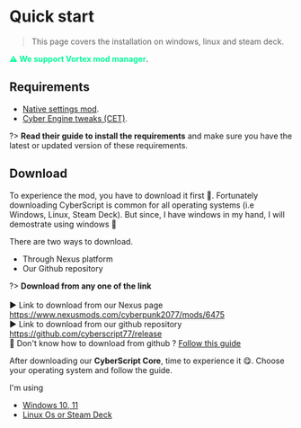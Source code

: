 # Quick start

> This page covers the installation on windows, linux and steam deck.

<span style="color:#00FA9A; font-weight:bold;">⚠️ We support Vortex mod manager</span>.

## Requirements

- [Native settings mod](https://www.nexusmods.com/cyberpunk2077/mods/3518).
- [Cyber Engine tweaks (CET)](https://www.nexusmods.com/cyberpunk2077/mods/107).

?> **Read their guide to install the requirements** and make sure you have the latest or updated version of these requirements.

## Download

To experience the mod, you have to download it first 🤩. Fortunately downloading CyberScript is common for all operating systems (i.e Windows, Linux, Steam Deck). But since, I have windows in my hand, I will demostrate using windows 🎀

There are two ways to download.

- Through Nexus platform
- Our Github repository

?> **Download from any one of the link**<br><br>▶️ Link to download from our Nexus page https://www.nexusmods.com/cyberpunk2077/mods/6475<br>▶️ Link to download from our github repository https://github.com/cyberscript77/release<br>🥺 Don't know how to download from github ? [Follow this guide](download-from-github.md)

After downloading our **CyberScript Core**, time to experience it 😋. Choose your operating system and follow the guide.

I'm using 
- [Windows 10, 11](installation.md)
- [Linux Os or Steam Deck](installation-linux.md)
